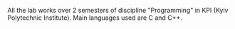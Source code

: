 All the lab works over 2 semesters of discipline "Programming" in KPI (Kyiv Polytechnic Institute). Main languages used are C and C++.
